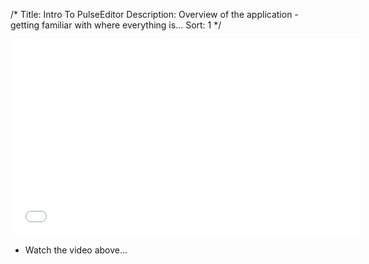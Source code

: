 /*
Title: Intro To PulseEditor
Description: Overview of the application - getting familiar with where everything is...
Sort: 1
*/

<iframe width="560" height="315" src="//www.youtube.com/embed/XlaroYc-BtQ" frameborder="0" allowfullscreen></iframe>

- Watch the video above...
